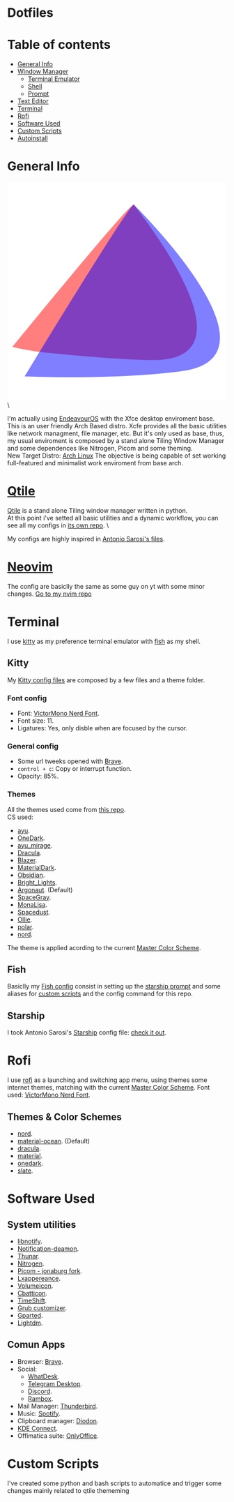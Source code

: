 # Dotfiles
# Table of contents
- [General Info](#general-info)
- [Window Manager](#qtile)
    - [Terminal Emulator](#kitty)
    - [Shell](#fish)
    - [Prompt](#starship)
- [Text Editor](#text-editor)
- [Terminal](#terminal)
- [Rofi](#rofi)
- [Software Used](#sofware-used)
- [Custom Scripts](#custom-scripts)
- [Autoinstall](#autoinstall)
# General Info
![alt text](/img/Endeavour_logo.png) \

I'm actually using [EndeavourOS](https://endeavouros.com/) with the Xfce desktop enviroment base.
This is an user friendly Arch Based distro. Xcfe provides all the basic utilities like network managment, file manager, etc. But 
it's only used as base, thus, my usual enviroment is composed by a stand alone Tiling Window Manager and
some dependences like Nitrogen, Picom and some theming. 
\
New Target Distro: [Arch Linux](https://archlinux.org/)
The objective is being capable of set working full-featured and minimalist work enviroment from base arch.
# [Qtile](https://github.com/dleyvacastro/qtile)
[Qtile](#window-manager) is a stand alone Tiling window manager written in python. \
At this point i've setted all basic utilities and a dynamic workflow, you can see all my configs in [its own repo](https://github.com/dleyvacastro/qtile). \

My configs are highly inspired in [Antonio Sarosi's files](https://github.com/antoniosarosi/dotfiles/tree/master/.config/qtile).

# [Neovim](https://github.com/dleyvacastro/nvim)
The config are basiclly the same as some guy on yt with some minor changes.
[Go to my nvim repo](https://github.com/dleyvacastro/nvim)

# Terminal
I use [kitty](https://sw.kovidgoyal.net/kitty/) as my preference terminal emulator with [fish](https://fishshell.com/) as my shell.
## Kitty
My [Kitty config files](/.config/kitty) are composed by a few files and a theme folder.
### Font config
- Font: [VictorMono Nerd Font](https://github.com/ryanoasis/nerd-fonts/releases/download/v2.1.0/VictorMono.zip).
- Font size: 11.
- Ligatures: Yes, only disble when are focused by the cursor.
### General config
- Some url tweeks opened with [Brave](brave.com).
- `control + c`: Copy or interrupt function.
- Opacity: 85%.
### Themes 
All the themes used come from [this repo](https://github.com/dexpota/kitty-themes). \
CS used:
- [ayu](/.config/kitty/themes/ayu.conf).
- [OneDark](/.config/kitty/themes/OneDark.conf).
- [ayu_mirage](/.config/kitty/themes/ayu_mirage.conf).
- [Dracula](/.config/kitty/themes/Dracula.conf).
- [Blazer](/.config/kitty/themes/Blazer.conf).
- [MaterialDark](/.config/kitty/themes/MaterialDark.conf).
- [Obsidian](/.config/kitty/themes/Obsidian.conf).
- [Bright_Lights](/.config/kitty/themes/Bright_Lights.conf).
- [Argonaut](/.config/kitty/themes/Argonaut.conf). (Default)
- [SpaceGray](/.config/kitty/themes/SpaceGray.conf).
- [MonaLisa](/.config/kitty/themes/MonaLisa.conf).
- [Spacedust](/.config/kitty/themes/Spacedust.conf).
- [Ollie](/.config/kitty/themes/Ollie.conf).
- [polar](/.config/kitty/themes/polar.conf).
- [nord](/.config/kitty/themes/nord.conf).

The theme is applied acording to the current [Master Color Scheme]().
## Fish
Basiclly my [Fish config]((.config/fish)) consist in setting up the [starship prompt]("starship") and some aliases
for [custom scripts](#custom-scripts) and the config command for this repo.
## Starship
I took Antonio Sarosi's [Starship](https://starship.rs/) config file: [check it out](https://github.com/antoniosarosi/dotfiles/blob/master/.config/starship.toml).
# Rofi
I use [rofi](https://github.com/davatorium/rofi) as a launching and switching app menu, using themes some internet themes, matching with the current [Master Color Scheme]().
Font used: [VictorMono Nerd Font](https://github.com/ryanoasis/nerd-fonts/releases/download/v2.1.0/VictorMono.zip).
## Themes & Color Schemes
- [nord](/.config/rofi/themes/nord.rasi).
- [material-ocean](/.config/rofi/themes/material-ocean.rasi). (Default)
- [dracula](/.config/rofi/themes/dracula.rasi).
- [material](/.config/rofi/themes/material.rasi).
- [onedark](/.config/rofi/themes/onedark.rasi).
- [slate](/.config/rofi/themes/slate.rasi).
# Software Used
## System utilities
- [libnotify]().
- [Notification-deamon]().
- [Thunar]().
- [Nitrogen]().
- [Picom - jonaburg fork](https://github.com/jonaburg/picom).
- [Lxappereance]().
- [Volumeicon]().
- [Cbatticon]().
- [TimeShift]().
- [Grub customizer]().
- [Gparted]().
- [Lightdm]().
## Comun Apps
- Browser: [Brave](brave.com).
- Social:
    - [WhatDesk]().
    - [Telegram Desktop]().
    - [Discord]().
    - [Rambox]().
- Mail Manager: [Thunderbird]().
- Music: [Spotify]().
- Clipboard manager: [Diodon]().
- [KDE Connect]().
- Offimatica suite: [OnlyOffice]().
# Custom Scripts
I've created some python and bash scripts to automatice and trigger some changes mainly related to qtile thememing
